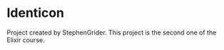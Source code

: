 # Identicon

Project created by StephenGrider. This project is the second one of the Elixir course.
